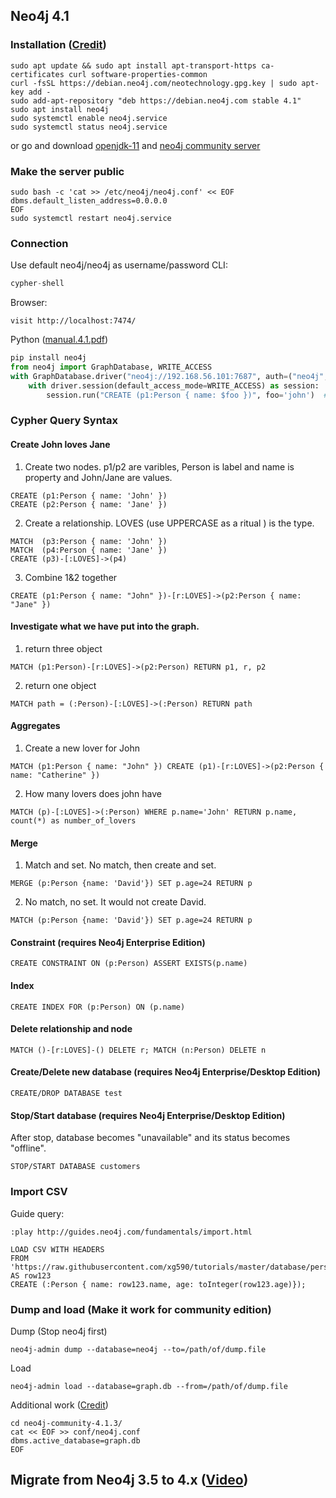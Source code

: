 ## Neo4j 4.1
### Installation ([Credit](https://www.digitalocean.com/community/tutorials/how-to-install-and-configure-neo4j-on-ubuntu-20-04))
```
sudo apt update && sudo apt install apt-transport-https ca-certificates curl software-properties-common 
curl -fsSL https://debian.neo4j.com/neotechnology.gpg.key | sudo apt-key add -  
sudo add-apt-repository "deb https://debian.neo4j.com stable 4.1"
sudo apt install neo4j
sudo systemctl enable neo4j.service  
sudo systemctl status neo4j.service 
```
or go and download [openjdk-11](https://jdk.java.net/archive/) and [neo4j community server](https://neo4j.com/download-center/#community) 
### Make the server public
```
sudo bash -c 'cat >> /etc/neo4j/neo4j.conf' << EOF 
dbms.default_listen_address=0.0.0.0
EOF
sudo systemctl restart neo4j.service
```
### Connection
Use default neo4j/neo4j as username/password 
CLI: 
```python
cypher-shell 
```
Browser:
```
visit http://localhost:7474/
```
Python ([manual.4.1.pdf](https://neo4j.com/docs/pdf/neo4j-driver-manual-4.1-python.pdf))
```python
pip install neo4j
from neo4j import GraphDatabase, WRITE_ACCESS 
with GraphDatabase.driver("neo4j://192.168.56.101:7687", auth=("neo4j", "a")) as driver:
    with driver.session(default_access_mode=WRITE_ACCESS) as session: 
        session.run("CREATE (p1:Person { name: $foo })", foo='john')  # add a new node 
```
### Cypher Query Syntax
#### Create John loves Jane
  1. Create two nodes. p1/p2 are varibles, Person is label and name is property and John/Jane are values. 
``` 
CREATE (p1:Person { name: 'John' }) 
CREATE (p2:Person { name: 'Jane' })
```
  2. Create a relationship. LOVES (use UPPERCASE as a ritual ) is the type.
```
MATCH  (p3:Person { name: 'John' })
MATCH  (p4:Person { name: 'Jane' })
CREATE (p3)-[:LOVES]->(p4)
```
  3. Combine 1&2 together
```
CREATE (p1:Person { name: "John" })-[r:LOVES]->(p2:Person { name: "Jane" })
```
#### Investigate what we have put into the graph.
  1. return three object
``` 
MATCH (p1:Person)-[r:LOVES]->(p2:Person) RETURN p1, r, p2
```
  2. return one object
``` 
MATCH path = (:Person)-[:LOVES]->(:Person) RETURN path
```
#### Aggregates
  1. Create a new lover for John
```
MATCH (p1:Person { name: "John" }) CREATE (p1)-[r:LOVES]->(p2:Person { name: "Catherine" })
```
  2. How many lovers does john have
```
MATCH (p)-[:LOVES]->(:Person) WHERE p.name='John' RETURN p.name, count(*) as number_of_lovers
```
#### Merge
  1. Match and set. No match, then create and set. 
```
MERGE (p:Person {name: 'David'}) SET p.age=24 RETURN p
```
  2. No match, no set. It would not create David. 
```
MATCH (p:Person {name: 'David'}) SET p.age=24 RETURN p
```
#### Constraint (requires Neo4j Enterprise Edition)
```
CREATE CONSTRAINT ON (p:Person) ASSERT EXISTS(p.name)
```
#### Index
```
CREATE INDEX FOR (p:Person) ON (p.name)
```
#### Delete relationship and node
```
MATCH ()-[r:LOVES]-() DELETE r; MATCH (n:Person) DELETE n
```
#### Create/Delete new database (requires Neo4j Enterprise/Desktop Edition)
```
CREATE/DROP DATABASE test
```
#### Stop/Start database (requires Neo4j Enterprise/Desktop Edition)
After stop, database becomes "unavailable" and its status becomes "offline".
```
STOP/START DATABASE customers
``` 
### Import CSV
Guide query: 
```
:play http://guides.neo4j.com/fundamentals/import.html
```
```
LOAD CSV WITH HEADERS
FROM 'https://raw.githubusercontent.com/xg590/tutorials/master/database/person.csv'
AS row123
CREATE (:Person { name: row123.name, age: toInteger(row123.age)}); 
```
### Dump and load (Make it work for community edition)
Dump (Stop neo4j first)
```
neo4j-admin dump --database=neo4j --to=/path/of/dump.file
```
Load 
```
neo4j-admin load --database=graph.db --from=/path/of/dump.file 
```
Additional work ([Credit](https://community.neo4j.com/t/create-multiple-databases-in-community-version/5025/2))
```
cd neo4j-community-4.1.3/
cat << EOF >> conf/neo4j.conf
dbms.active_database=graph.db
EOF
```
## Migrate from Neo4j 3.5 to 4.x ([Video](https://www.youtube.com/watch?v=GcaJ-aVLzr4))

